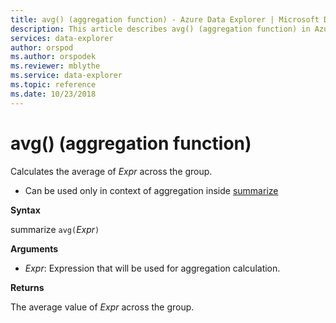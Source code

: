 ```yaml
---
title: avg() (aggregation function) - Azure Data Explorer | Microsoft Docs
description: This article describes avg() (aggregation function) in Azure Data Explorer.
services: data-explorer
author: orspod
ms.author: orspodek
ms.reviewer: mblythe
ms.service: data-explorer
ms.topic: reference
ms.date: 10/23/2018
---
```

# avg() (aggregation function)

Calculates the average of *Expr* across the group. 

* Can be used only in context of aggregation inside [summarize](summarizeoperator.md)

**Syntax**

summarize `avg(`*Expr*`)`

**Arguments**

* *Expr*: Expression that will be used for aggregation calculation. 

**Returns**

The average value of *Expr* across the group.
 
